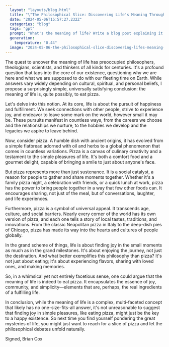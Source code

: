 ```yaml
---
  layout: "layouts/blog.html"
  title: "\"The Philosophical Slice: Discovering Life's Meaning Through Pizza\""
  date: "2024-05-06T15:57:27.232Z"
  categories: "blog"
  tags: "gpt"
  prompt: "What's the meaning of life? Write a blog post explaining it and conclude that the meaning of life is to eat pizza. Signed by Brian Cox"
  generation: 
    temperature: "0.44"
  image: "2024-05-06-the-philosophical-slice-discovering-lifes-meaning-through-pizza.webp"
---
```

The quest to uncover the meaning of life has preoccupied philosophers, theologians, scientists, and thinkers of all kinds for centuries. It's a profound question that taps into the core of our existence, questioning why we are here and what we are supposed to do with our fleeting time on Earth. While answers vary widely depending on cultural, spiritual, and personal beliefs, I propose a surprisingly simple, universally satisfying conclusion: the meaning of life is, quite possibly, to eat pizza.

Let's delve into this notion. At its core, life is about the pursuit of happiness and fulfillment. We seek connections with other people, strive to experience joy, and endeavor to leave some mark on the world, however small it may be. These pursuits manifest in countless ways, from the careers we choose and the relationships we nurture, to the hobbies we develop and the legacies we aspire to leave behind.

Now, consider pizza. A humble dish with ancient origins, it has evolved from a simple flatbread adorned with oil and herbs to a global phenomenon that comes in countless variations. Pizza is a canvas of culinary creativity and a testament to the simple pleasures of life. It's both a comfort food and a gourmet delight, capable of bringing a smile to just about anyone's face.

But pizza represents more than just sustenance. It is a social catalyst, a reason for people to gather and share moments together. Whether it's a family pizza night, a celebration with friends, or a quick lunch at work, pizza has the power to bring people together in a way that few other foods can. It encourages sharing, not just of the meal, but of conversations, laughter, and life experiences.

Furthermore, pizza is a symbol of universal appeal. It transcends age, culture, and social barriers. Nearly every corner of the world has its own version of pizza, and each one tells a story of local tastes, traditions, and innovations. From the classic Neapolitan pizza in Italy to the deep-dish pies of Chicago, pizza has made its way into the hearts and cultures of people globally.

In the grand scheme of things, life is about finding joy in the small moments as much as in the grand milestones. It's about enjoying the journey, not just the destination. And what better exemplifies this philosophy than pizza? It's not just about eating; it's about experiencing flavors, sharing with loved ones, and making memories.

So, in a whimsical yet not entirely facetious sense, one could argue that the meaning of life is indeed to eat pizza. It encapsulates the essence of joy, community, and simplicity—elements that are, perhaps, the real ingredients of a fulfilling life.

In conclusion, while the meaning of life is a complex, multi-faceted concept that likely has no one-size-fits-all answer, it's not unreasonable to suggest that finding joy in simple pleasures, like eating pizza, might just be the key to a happy existence. So next time you find yourself pondering the great mysteries of life, you might just want to reach for a slice of pizza and let the philosophical debates unfold naturally.

Signed,
Brian Cox
